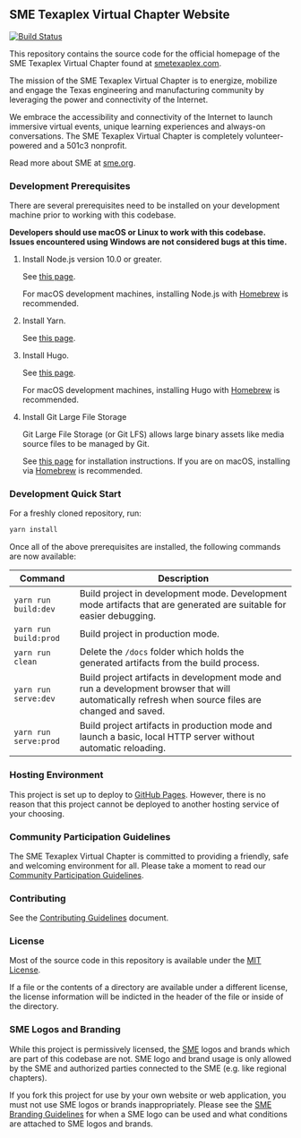 ## SME Texaplex Virtual Chapter Website

[![Build Status](https://dev.azure.com/smevirtual/texaplex-website/_apis/build/status/smevirtual.texaplex-website?branchName=master)](https://dev.azure.com/smevirtual/texaplex-website/_build/latest?definitionId=3&branchName=master)

This repository contains the source code for the official homepage of the SME
Texaplex Virtual Chapter found at [smetexaplex.com](https://www.smetexaplex.com).

The mission of the SME Texaplex Virtual Chapter is to energize, mobilize and engage the
Texas engineering and manufacturing community by leveraging the power and connectivity
of the Internet.

We embrace the accessibility and connectivity of the Internet to launch immersive
virtual events, unique learning experiences and always-on conversations. The SME
Texaplex Virtual Chapter is completely volunteer-powered and a 501c3 nonprofit.

Read more about SME at [sme.org](http://www.sme.org/).

### Development Prerequisites

There are several prerequisites need to be installed on your development
machine prior to working with this codebase.

**Developers should use macOS or Linux to work with this codebase. Issues
encountered using Windows are not considered bugs at this time.**

1.  Install Node.js version 10.0 or greater.

    See [this page](https://nodejs.org/en/download/).

    For macOS development machines, installing Node.js with [Homebrew](https://brew.sh/)
    is recommended.

2.  Install Yarn.

    See [this page](https://yarnpkg.com/en/docs/install).

3.  Install Hugo.

    See [this page](https://gohugo.io/getting-started/quick-start/).

    For macOS development machines, installing Hugo with [Homebrew](https://brew.sh/)
    is recommended.

4.  Install Git Large File Storage

    Git Large File Storage (or Git LFS) allows large binary assets like media source files to be managed by Git.

    See [this page](https://git-lfs.github.com/) for installation instructions. If you are on macOS, installing via [Homebrew](https://brew.sh/) is recommended.

### Development Quick Start

For a freshly cloned repository, run:

```bash
yarn install
```

Once all of the above prerequisites are installed, the following commands are
now available:

| Command               | Description                                                                                                                                        |
| --------------------- | -------------------------------------------------------------------------------------------------------------------------------------------------- |
| `yarn run build:dev`  | Build project in development mode. Development mode artifacts that are generated are suitable for easier debugging.                                |
| `yarn run build:prod` | Build project in production mode.                                                                                                                  |
| `yarn run clean`      | Delete the `/docs` folder which holds the generated artifacts from the build process.                                                              |
| `yarn run serve:dev`  | Build project artifacts in development mode and run a development browser that will automatically refresh when source files are changed and saved. |
| `yarn run serve:prod` | Build project artifacts in production mode and launch a basic, local HTTP server without automatic reloading.                                      |

### Hosting Environment

This project is set up to deploy to [GitHub Pages](https://pages.github.com/).
However, there is no reason that this project cannot be deployed to
another hosting service of your choosing.

### Community Participation Guidelines

The SME Texaplex Virtual Chapter is committed to providing a friendly, safe and welcoming
environment for all. Please take a moment to read our
<a href="https://github.com/smevirtual/community-guidelines/blob/master/README.md">Community Participation Guidelines</a>.

### Contributing

See the [Contributing Guidelines](.github/CONTRIBUTING.md) document.

### License

Most of the source code in this repository is available under the [MIT License](https://choosealicense.com/licenses/mit/).

If a file or the contents of a directory are available under a different license, the license information will be indicted in the header of the file or inside of the directory.

### SME Logos and Branding

While this project is permissively licensed, the [SME](http://www.sme.org/) logos
and brands which are part of this codebase are not. SME logo and brand usage
is only allowed by the SME and authorized parties connected to the SME (e.g.
like regional chapters).

If you fork this project for use by your own website or web application, you
must not use SME logos or brands inappropriately. Please see the
[SME Branding Guidelines](http://www.sme.org/sme-logo/) for when a SME logo
can be used and what conditions are attached to SME logos and brands.
